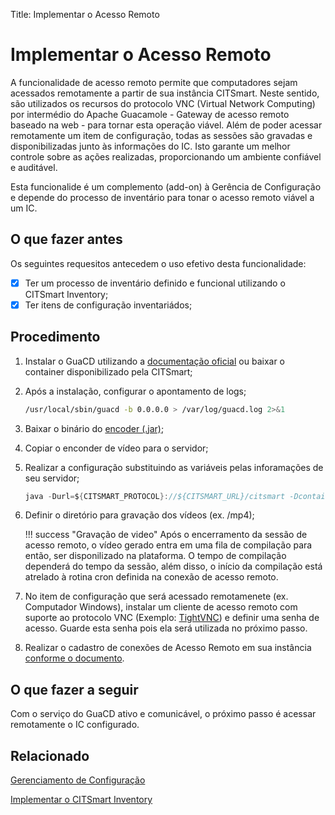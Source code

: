 Title: Implementar o Acesso Remoto

# Implementar o Acesso Remoto

A funcionalidade de acesso remoto permite que computadores sejam acessados remotamente a partir de sua instância CITSmart. Neste sentido, são utilizados os recursos do protocolo VNC (Virtual Network Computing) por intermédio do Apache Guacamole - Gateway de acesso remoto baseado na web - para tornar esta operação viável. Além de poder acessar remotamente um item de configuração, todas as sessões são gravadas e disponibilizadas junto às informações do IC. Isto garante um melhor controle sobre as ações realizadas, proporcionando um ambiente confiável e auditável.

Esta funcionalide é um complemento (add-on) à Gerência de Configuração e depende do processo de inventário para tonar o acesso remoto viável a um IC.


## O que fazer antes

Os seguintes requesitos antecedem o uso efetivo desta funcionalidade:

* [x] Ter um processo de inventário definido e funcional utilizando o CITSmart Inventory;
* [x] Ter itens de configuração inventariádos;

## Procedimento

1. Instalar o GuaCD utilizando a [documentação oficial][1] ou baixar o container disponibilizado pela CITSmart;

2. Após a instalação, configurar o apontamento de logs;
    
    ```sh
    /usr/local/sbin/guacd -b 0.0.0.0 > /var/log/guacd.log 2>&1
    ```

3. Baixar o binário do [encoder (.jar)][2];

4. Copiar o enconder de vídeo para o servidor;

5. Realizar a configuração substituindo as variáveis pelas inforamações de seu servidor;
    
    ```java
    java -Durl=${CITSMART_PROTOCOL}://${CITSMART_URL}/citsmart -DcontainerIdentifier=${CITSMARTGUACD_ID} -DuserName=citsmart.local\\${CITSMART_LOGIN} -Dpassword=${CITSMART_PASSWORD} -jar /citsmart-guacd-encoder.jar &
    ```
    
6. Definir o diretório para gravação dos vídeos (ex. /mp4);
    
    !!! success "Gravação de video"
        Após o encerramento da sessão de acesso remoto, o vídeo gerado 
        entra em uma fila de compilação para então, ser disponilizado na 
        plataforma. O tempo de compilação dependerá do tempo da sessão, 
        além disso, o início da compilação está atrelado à rotina cron 
        definida na conexão de acesso remoto.
        
7. No item de configuração que será acessado remotamenete (ex. Computador Windows), instalar um cliente de acesso remoto com suporte ao protocolo VNC (Exemplo: [TightVNC][3]) e definir uma senha de acesso. Guarde esta senha pois ela será utilizada no próximo passo.
    
8. Realizar o cadastro de conexões de Acesso Remoto em sua instância [conforme o documento][4].


## O que fazer a seguir

Com o serviço do GuaCD ativo e comunicável, o próximo passo é acessar remotamente o IC configurado.

## Relacionado

[Gerenciamento de Configuração][5]

[Implementar o CITSmart Inventory][6]

[1]:https://guacamole.apache.org/doc/gug/installing-guacamole.html
[2]:images/citsmart-guacd-encoder.jar.zip
[3]:https://www.tightvnc.com/
[4]:/pt-br/citsmart-platform-8/processes/configuration/configuration/configure-remote-access.html
[5]:/pt-br/citsmart-platform-8/processes/configuration/overview.html
[6]:https://docs.citsmart.com/pt-br/citsmart-platform-8/additional-features/add-ons/inventory.html

